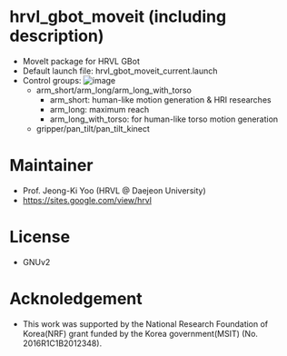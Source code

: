 # hrvl_gbot_moveit (including description)
- MoveIt package for HRVL GBot
- Default launch file: hrvl_gbot_moveit_current.launch
- Control groups: 
![image](https://user-images.githubusercontent.com/29231446/60605961-69421e80-9df5-11e9-9b30-b2fb330254cf.png)
  - arm_short/arm_long/arm_long_with_torso
    - arm_short: human-like motion generation & HRI researches
    - arm_long: maximum reach
    - arm_long_with_torso: for human-like torso motion generation
  - gripper/pan_tilt/pan_tilt_kinect
    


# Maintainer
- Prof. Jeong-Ki Yoo (HRVL @ Daejeon University)
- https://sites.google.com/view/hrvl

# License
- GNUv2

# Acknoledgement
- This work was supported by the National Research Foundation of Korea(NRF) grant funded by the Korea government(MSIT) (No. 2016R1C1B2012348).
